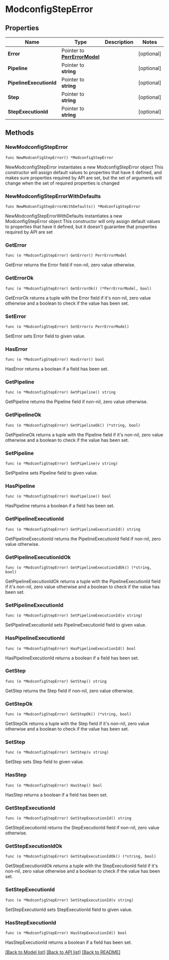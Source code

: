 # ModconfigStepError

## Properties

Name | Type | Description | Notes
------------ | ------------- | ------------- | -------------
**Error** | Pointer to [**PerrErrorModel**](PerrErrorModel.md) |  | [optional] 
**Pipeline** | Pointer to **string** |  | [optional] 
**PipelineExecutionId** | Pointer to **string** |  | [optional] 
**Step** | Pointer to **string** |  | [optional] 
**StepExecutionId** | Pointer to **string** |  | [optional] 

## Methods

### NewModconfigStepError

`func NewModconfigStepError() *ModconfigStepError`

NewModconfigStepError instantiates a new ModconfigStepError object
This constructor will assign default values to properties that have it defined,
and makes sure properties required by API are set, but the set of arguments
will change when the set of required properties is changed

### NewModconfigStepErrorWithDefaults

`func NewModconfigStepErrorWithDefaults() *ModconfigStepError`

NewModconfigStepErrorWithDefaults instantiates a new ModconfigStepError object
This constructor will only assign default values to properties that have it defined,
but it doesn't guarantee that properties required by API are set

### GetError

`func (o *ModconfigStepError) GetError() PerrErrorModel`

GetError returns the Error field if non-nil, zero value otherwise.

### GetErrorOk

`func (o *ModconfigStepError) GetErrorOk() (*PerrErrorModel, bool)`

GetErrorOk returns a tuple with the Error field if it's non-nil, zero value otherwise
and a boolean to check if the value has been set.

### SetError

`func (o *ModconfigStepError) SetError(v PerrErrorModel)`

SetError sets Error field to given value.

### HasError

`func (o *ModconfigStepError) HasError() bool`

HasError returns a boolean if a field has been set.

### GetPipeline

`func (o *ModconfigStepError) GetPipeline() string`

GetPipeline returns the Pipeline field if non-nil, zero value otherwise.

### GetPipelineOk

`func (o *ModconfigStepError) GetPipelineOk() (*string, bool)`

GetPipelineOk returns a tuple with the Pipeline field if it's non-nil, zero value otherwise
and a boolean to check if the value has been set.

### SetPipeline

`func (o *ModconfigStepError) SetPipeline(v string)`

SetPipeline sets Pipeline field to given value.

### HasPipeline

`func (o *ModconfigStepError) HasPipeline() bool`

HasPipeline returns a boolean if a field has been set.

### GetPipelineExecutionId

`func (o *ModconfigStepError) GetPipelineExecutionId() string`

GetPipelineExecutionId returns the PipelineExecutionId field if non-nil, zero value otherwise.

### GetPipelineExecutionIdOk

`func (o *ModconfigStepError) GetPipelineExecutionIdOk() (*string, bool)`

GetPipelineExecutionIdOk returns a tuple with the PipelineExecutionId field if it's non-nil, zero value otherwise
and a boolean to check if the value has been set.

### SetPipelineExecutionId

`func (o *ModconfigStepError) SetPipelineExecutionId(v string)`

SetPipelineExecutionId sets PipelineExecutionId field to given value.

### HasPipelineExecutionId

`func (o *ModconfigStepError) HasPipelineExecutionId() bool`

HasPipelineExecutionId returns a boolean if a field has been set.

### GetStep

`func (o *ModconfigStepError) GetStep() string`

GetStep returns the Step field if non-nil, zero value otherwise.

### GetStepOk

`func (o *ModconfigStepError) GetStepOk() (*string, bool)`

GetStepOk returns a tuple with the Step field if it's non-nil, zero value otherwise
and a boolean to check if the value has been set.

### SetStep

`func (o *ModconfigStepError) SetStep(v string)`

SetStep sets Step field to given value.

### HasStep

`func (o *ModconfigStepError) HasStep() bool`

HasStep returns a boolean if a field has been set.

### GetStepExecutionId

`func (o *ModconfigStepError) GetStepExecutionId() string`

GetStepExecutionId returns the StepExecutionId field if non-nil, zero value otherwise.

### GetStepExecutionIdOk

`func (o *ModconfigStepError) GetStepExecutionIdOk() (*string, bool)`

GetStepExecutionIdOk returns a tuple with the StepExecutionId field if it's non-nil, zero value otherwise
and a boolean to check if the value has been set.

### SetStepExecutionId

`func (o *ModconfigStepError) SetStepExecutionId(v string)`

SetStepExecutionId sets StepExecutionId field to given value.

### HasStepExecutionId

`func (o *ModconfigStepError) HasStepExecutionId() bool`

HasStepExecutionId returns a boolean if a field has been set.


[[Back to Model list]](../README.md#documentation-for-models) [[Back to API list]](../README.md#documentation-for-api-endpoints) [[Back to README]](../README.md)


